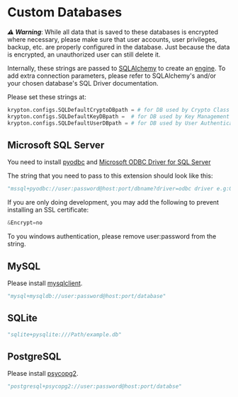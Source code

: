 # Custom Databases

***⚠️ Warning***: While all data that is saved to these databases is encrypted where necessary, please make sure that user accounts, user privileges, backup, etc. are properly configured in the database. Just because the data is encrypted, an unauthorized user can still delete it.

Internally, these strings are passed to [SQLAlchemy](https://www.sqlalchemy.org/) to create an [engine](https://docs.sqlalchemy.org/en/14/core/engines.html). To add extra connection parameters, please refer to SQLAlchemy's and/or your chosen database's SQL Driver documentation.

Please set these strings at:

```python
krypton.configs.SQLDefaultCryptoDBpath = # for DB used by Crypto Class
krypton.configs.SQLDefaultKeyDBpath =  # for DB used by Key Management System (you most likely don't need this)
krypton.configs.SQLDefaultUserDBpath = # for DB used by User Authentication System
```

## Microsoft SQL Server

You need to install [pyodbc](https://pypi.org/project/pyodbc/) and [Microsoft ODBC Driver for SQL Server](https://docs.microsoft.com/en-us/sql/connect/odbc/download-odbc-driver-for-sql-server?view=sql-server-ver16)

The string that you need to pass to this extension should look like this:

```python
"mssql+pyodbc://user:password@host:port/dbname?driver=odbc driver e.g:ODBC+Driver+18+for+SQL+Server"
```

If you are only doing development, you may add the following to prevent installing an SSL certificate:

```python
&Encrypt=no
```

To you windows authentication, please remove user:password from the string.

## MySQL

Please install [mysqlclient](https://pypi.org/project/mysqlclient/).

```python
"mysql+mysqldb://user:password@host:port/database"
```

## SQLite

```python
"sqlite+pysqlite:///Path/example.db"
```

## PostgreSQL

Please install [psycopg2](https://pypi.org/project/psycopg2/).

```python
"postgresql+psycopg2://user:password@host:port/databse"
```
